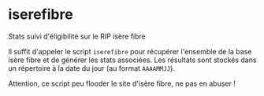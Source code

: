 # iserefibre
Stats suivi d'éligibilité sur le RIP isère fibre

Il suffit d'appeler le script `iserefibre` pour récupérer l'ensemble de la base isère fibre et de générer les stats associées.
Les résultats sont stockés dans un répertoire à la date du jour (au format `AAAAMMJJ`).

Attention, ce script peu flooder le site d'isère fibre, ne pas en abuser !

